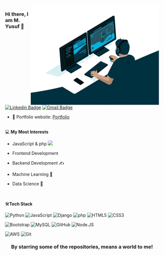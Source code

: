 <img align="right" src="https://github.com/enginoir/enginoir/blob/main/giphy.gif" alt="Coder GIF" width="420" height="330">



### Hi there, I am M. Yusuf 👋
[![Linkedin Badge](https://img.shields.io/badge/-myusufsubhan-blue?style=flat-square&logo=Linkedin&logoColor=white&link=https://www.linkedin.com/in/muhammad-yusuf-subhan/)](https://www.linkedin.com/in/muhammad-yusuf-subhan/)
[![Gmail Badge](https://img.shields.io/badge/-yusufsubhanj@gmail.com-c14438?style=flat-square&logo=Gmail&logoColor=white&link=mailto:yusufsubhanj@gmail.com)](mailto:yusufsubhanj@gmail.com) 

- 🎯 Portfolio website: [Portfolio](https://enginoir.github.io/)
<br></br>

💻 **My Most Interests**
- JavaScript & php <img src="https://media.giphy.com/media/WUlplcMpOCEmTGBtBW/giphy.gif" width="30"> 
- Frontend Development
- Backend Development ✍️
- Machine Learning 🧐
- Data Science 😬

    <!--<a href="https://github.com/anuraghazra/github-readme-stats" title="Go to Source">
      <img align="right" width=420 height="auto" src="xxxx&show_icons=true&theme=dark&border_color=61dafb&hide_border=true&include_all_commits=true" />
     </a> -->
<br></br>
🛠**Tech Stack**

![Python](https://img.shields.io/badge/-Python-000000?style=flat&logo=python)
![JavaScript](https://img.shields.io/badge/javascript-000000?style=flat&logo=javascript)
![Django](https://img.shields.io/badge/-Django-000000?style=flat&logo=Django)
![php](https://img.shields.io/badge/php-000000?style=flat)
![HTML5](https://img.shields.io/badge/-HTML5-000000?style=flat&logo=HTML5)
![CSS3](https://img.shields.io/badge/-CSS3-000000?style=flat&logo=CSS3)

![Bootstrap](https://img.shields.io/badge/-Bootstrap-000000?style=flat&logo=bootstrap)
![MySQL](https://img.shields.io/badge/-MySQL-000000?style=flat&logo=MySQL)
![GitHub](https://img.shields.io/badge/-GitHub-000000?style=flat&logo=github&logoColor=FFFFFF)
![Node.JS](https://img.shields.io/npm/v/npm.svg?logo=nodedotjs)

![AWS](https://img.shields.io/badge/AWS-000000?style=flat-square&logo=amazon-aws)
![Git](https://img.shields.io/badge/-Git-000000?style=flat&logo=git&logoColor=F05032)

<div align="center">
    <h3 align="center">By starring some of the repositories, means a world to me!</h3>
</div>
